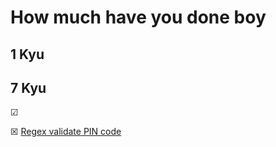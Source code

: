 # How much have you done boy

## 1 Kyu

## 7 Kyu
&#x2611;

&#x2612; [Regex validate PIN code](itsdnunez/notes/blob/main/CodwarsKata/7kyu/Regex%20validate%20PIN%20code.md)
